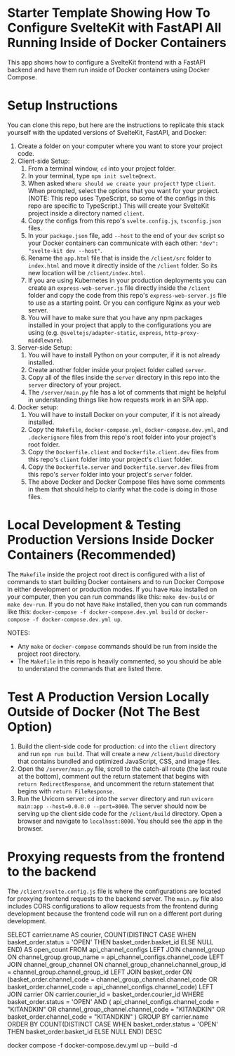 # Starter Template Showing How To Configure SvelteKit with FastAPI All Running Inside of Docker Containers
This app shows how to configure a SvelteKit frontend with a FastAPI backend and have them run inside of Docker containers using Docker Compose.

# Setup Instructions
You can clone this repo, but here are the instructions to replicate this stack yourself with the updated versions of SvelteKit, FastAPI, and Docker:

1. Create a folder on your computer where you want to store your project code.
2. Client-side Setup:
    1. From a terminal window, `cd` into your project folder.
    2. In your terminal, type `npm init svelte@next`. 
    3. When asked `Where should we create your project?` type `client`. When prompted, select the options that you want for your project. (NOTE: This repo uses TypeScript, so some of the configs in this repo are specific to TypeScript.) This will create your SvelteKit project inside a directory named `client`. 
    4. Copy the configs from this repo's `svelte.config.js`, `tsconfig.json` files.
    5. In your `package.json` file, add `--host` to the end of your `dev` script so your Docker containers can communicate with each other: `"dev": "svelte-kit dev --host"`.
    6. Rename the `app.html` file that is inside the `/client/src` folder to `index.html` and move it directly inside of the `/client` folder. So its new location will be `/client/index.html`.
    7. If you are using Kubernetes in your production deployments you can create an `express-web-server.js` file directly inside the `/client` folder and copy the code from this repo's `express-web-server.js` file to use as a starting point. Or you can configure Nginx as your web server.
    8. You will have to make sure that you have any npm packages installed in your project that apply to the configurations you are using (e.g. `@sveltejs/adapter-static`, `express`, `http-proxy-middleware`).
3. Server-side Setup:
    1. You will have to install Python on your computer, if it is not already installed.
    2. Create another folder inside your project folder called `server`.
    3. Copy all of the files inside the `server` directory in this repo into the `server` directory of your project.
    4. The `/server/main.py` file has a lot of comments that might be helpful in understanding things like how requests work in an SPA app.
4. Docker setup:
    1. You will have to install Docker on your computer, if it is not already installed.
    2. Copy the `Makefile`, `docker-compose.yml`, `docker-compose.dev.yml`, and `.dockerignore` files from this repo's root folder into your project's root folder.
    2. Copy the `Dockerfile.client` and `Dockerfile.client.dev` files from this repo's `client` folder into your project's `client` folder.
    3. Copy the `Dockerfile.server` and `Dockerfile.server.dev` files from this repo's `server` folder into your project's `server` folder.
    4. The above Docker and Docker Compose files have some comments in them that should help to clarify what the code is doing in those files.


# Local Development & Testing Production Versions Inside Docker Containers (Recommended)
The `Makefile` inside the project root direct is configured with a list of commands to start building Docker containers and to run Docker Compose in either development or production modes. If you have `Make` installed on your computer, then you can run commands like this: `make dev-build` or `make dev-run`. If you do not have `Make` installed, then you can run commands like this: `docker-compose -f docker-compose.dev.yml build` or `docker-compose -f docker-compose.dev.yml up`.

NOTES:
* Any `make` or `docker-compose` commands should be run from inside the project root directory.
* The `Makefile` in this repo is heavily commented, so you should be able to understand the commands that are listed there.


# Test A Production Version Locally Outside of Docker (Not The Best Option)
1. Build the client-side code for production: `cd` into the `client` directory and run `npm run build`. That will create a new `/client/build` directory that contains bundled and optimized JavaScript, CSS, and image files.
2. Open the `/server/main.py` file, scroll to the catch-all route (the last route at the bottom), comment out the return statement that begins with `return RedirectResponse`, and uncomment the return statement that begins with `return FileResponse`.
3. Run the Uvicorn server: `cd` into the `server` directory and run `uvicorn main:app --host=0.0.0.0 --port=8000`. The server should now be serving up the client side code for the `/client/build` directory. Open a browser and navigate to `localhost:8000`. You should see the app in the browser.


# Proxying requests from the frontend to the backend
The `/client/svelte.config.js` file is where the configurations are located for proxying frontend requests to the backend server. The `main.py` file also includes CORS configurations to allow requests from the frontend during development because the frontend code will run on a different port during development.


SELECT 
carrier.name AS courier, 
COUNT(DISTINCT CASE WHEN basket_order.status = 'OPEN' THEN basket_order.basket_id ELSE NULL END) AS open_count 
FROM 
api_channel_configs 
LEFT JOIN 
channel_group ON channel_group.group_name = api_channel_configs.channel_code 
LEFT JOIN 
channel_group_channel ON channel_group_channel.channel_group_id = channel_group.channel_group_id 
LEFT JOIN 
basket_order ON (basket_order.channel_code = channel_group_channel.channel_code 
OR basket_order.channel_code = api_channel_configs.channel_code) 
LEFT JOIN carrier ON carrier.courier_id = basket_order.courier_id 
WHERE 
basket_order.status = 'OPEN' 
AND ( 
api_channel_configs.channel_code = "KITANDKIN" 
OR channel_group_channel.channel_code = "KITANDKIN" 
OR basket_order.channel_code = "KITANDKIN"
) 
GROUP BY 
carrier.name 
ORDER BY 
COUNT(DISTINCT CASE WHEN basket_order.status = 'OPEN' THEN basket_order.basket_id ELSE NULL END) DESC



docker compose -f docker-compose.dev.yml up --build -d